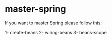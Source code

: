 # master-spring
If you want to master Spring please follow this:

1- create-beans
2- wiring-beans
3- beans-scope
